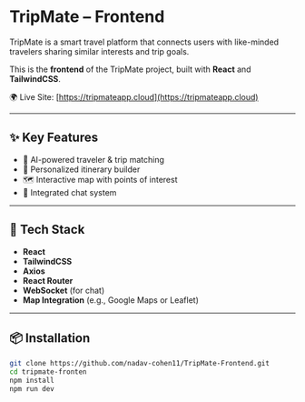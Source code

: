 # TripMate – Frontend

TripMate is a smart travel platform that connects users with like-minded travelers sharing similar interests and trip goals.

This is the **frontend** of the TripMate project, built with **React** and **TailwindCSS**.

🌍 Live Site: [https://tripmateapp.cloud](https://tripmateapp.cloud)

---

## ✨ Key Features

- 🤖 AI-powered traveler & trip matching
- 🧭 Personalized itinerary builder
- 🗺️ Interactive map with points of interest
- 💬 Integrated chat system

---

## 🧱 Tech Stack

- **React**
- **TailwindCSS**
- **Axios**
- **React Router**
- **WebSocket** (for chat)
- **Map Integration** (e.g., Google Maps or Leaflet)

---

## 📦 Installation

```bash
git clone https://github.com/nadav-cohen11/TripMate-Frontend.git
cd tripmate-fronten
npm install
npm run dev
